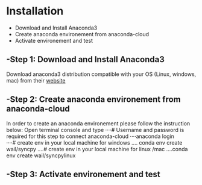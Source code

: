 Installation
=============================
 
 
 - Download and Install Anaconda3
 - Create anaconda environement from anaconda-cloud
 - Activate environement and test
 
 -Step 1: Download and Install Anaconda3
-----------------------------------------
Download anaconda3 distribution compatible with your OS (Linux, windows, mac)
from their [website](https://www.continuum.io/downloads)
 
  
 -Step 2: Create anaconda environement from anaconda-cloud
-----------------------------------------------------------
In order to create an anaconda environement please follow the instruction below:
Open terminal console and type
····# Username and password is required for this step to connect anaconda-cloud
····anaconda login  
····# create env in your local machine for windows
.... conda env create wail/syncpy 
....# create env in your local machine for linux /mac
....conda env create wail/syncpylinux


 

 -Step 3: Activate environement and test
----------------------------------------------------------
